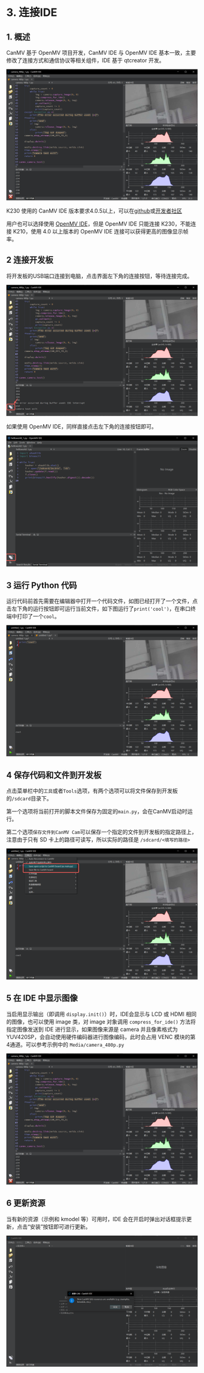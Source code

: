 # 3. 连接IDE

## 1. 概述

CanMV 基于 OpenMV 项目开发，CanMV IDE 与 OpenMV IDE 基本一致，主要修改了连接方式和通信协议等相关组件，IDE 基于 qtcreator 开发。

![IDE](images/ide.png)

K230 使用的 CanMV IDE 版本要求4.0.5以上，可以在[github](https://github.com/kendryte/canmv_ide/releases)或[开发者社区](https://developer.canaan-creative.com/resource)

用户也可以选择使用 [OpenMV IDE](https://github.com/openmv/openmv-ide/releases)，但是 OpenMV IDE 只能连接 K230，不能连接 K210，使用 4.0 以上版本的 OpenMV IDE 连接可以获得更高的图像显示帧率。

## 2 连接开发板

将开发板的USB端口连接到电脑，点击界面左下角的连接按钮，等待连接完成。

![IDE connect](images/ide-2.png)

如果使用 OpenMV IDE，同样直接点击左下角的连接按钮即可。

![OpenMV IDE connect](images/openmv-ide-connect.png)

## 3 运行 Python 代码

运行代码前首先需要在编辑器中打开一个代码文件，如图已经打开了一个文件，点击左下角的运行按钮即可运行当前文件，如下图运行了`print('cool')`，在串口终端中打印了一个`cool`。

![Run](images/ide-4.png)

## 4 保存代码和文件到开发板

点击菜单栏中的`工具`或者`Tools`选项，有两个选项可以将文件保存到开发板的`/sdcard`目录下。

第一个选项将当前打开的脚本文件保存为固定的`main.py`，会在CanMV启动时运行。

第二个选项`保存文件到CanMV Cam`可以保存一个指定的文件到开发板的指定路径上，注意由于只有 SD 卡上的路径可读写，所以实际的路径是 `/sdcard/<填写的路径>`

![Save](images/ide-5.png)

## 5 在 IDE 中显示图像

当启用显示输出（即调用 `display.init()`）时，IDE会显示与 LCD 或 HDMI 相同的图像，也可以使用 image 类，对 image 对象调用 `compress_for_ide()` 方法将指定图像发送到 IDE 进行显示，如果图像来源是 camera 并且像素格式为 YUV420SP，会自动使用硬件编码器进行图像编码，此时会占用 VENC 模块的第4通道。可以参考示例中的 `Media/camera_480p.py`

![IDE 显示图像](images/ide.png)

## 6 更新资源

当有新的资源（示例和 kmodel 等）可用时，IDE 会在开启时弹出对话框提示更新，点击“安装”按钮即可进行更新。

![资源更新](images/ide-update.png)
